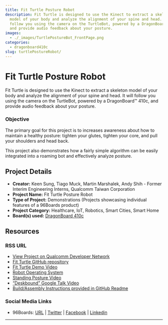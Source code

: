 ```yaml
---
title: Fit Turtle Posture Robot
description: Fit Turtle is designed to use the Kinect to extract a skeleton
  model of your body and analyze the alignment of your spine and head. It will
  follow you using the camera on the TurtleBot, powered by a DragonBoard™ 410c,
  and provide audio feedback about your posture.
images:
  - ./_images/TurtlePostureBot_FrontPage.png
categories:
  - dragonboard410c
slug: turtlePostureRobot/
---
```


# Fit Turtle Posture Robot

Fit Turtle is designed to use the Kinect to extract a skeleton model of your body and analyze the alignment of your spine and head. It will follow you using the camera on the TurtleBot, powered by a DragonBoard™ 410c, and provide audio feedback about your posture.

### Objective

The primary goal for this project is to increases awareness about how to maintain a healthy posture: tighten your glutes, tighten your core, and pull your shoulders and head back.

This project also demonstrates how a fairly simple algorithm can be easily integrated into a roaming bot and effectively analyze posture.

## Project Details

- **Creator:** Keen Sung, Tiago Muck, Martin Marshalek, Andy Shih - Former Interim Engineering Interns, Qualcomm Taiwan Corporation
- **Project Name:** Fit Turtle Posture Robot
- **Type of Project:** Demonstrations (Projects showcasing individual features of a 96Boards product)
- **Project Category:** Healthcare, IoT, Robotics, Smart Cities, Smart Home
- **Board(s) used:** [DragonBoard 410c](https://www.96boards.org/product/dragonboard410c/)

## Resources

### RSS URL

- [View Project on Qualcomm Developer Network](https://developer.qualcomm.com/project/fit-turtle-posture-robot)
- [Fit Turtle GitHub repository](https://github.com/pyg/fitturtle)
- [Fit Turtle Demo Video](https://www.youtube.com/embed/2pwABELa4KU?rel=0&width=560&height=315&wmode=transparent&iframe=true&autoplay=1)
- [Robot Operating System](http://www.ros.org/)
- [Standing Posture Video](https://www.youtube.com/embed/ay3xNBukCTo?rel=0&width=560&height=315&wmode=transparent&iframe=true&autoplay=1)
- [“Deskbound” Google Talk Video](https://www.youtube.com/embed/kfg_e6YG37U?rel=0&width=560&height=315&wmode=transparent&iframe=true&autoplay=1)
- [Build/Assembly Instructions provided in GitHub Readme](https://github.com/pyg/fitturtle)

### Social Media Links

- 96Boards: [URL](https://www.96boards.org/) &#124; [Twitter](https://twitter.com/96boards) &#124; [Facebook](https://www.facebook.com/96Boards) &#124; [Linkedin](https://www.linkedin.com/company/{{site.linkedin_username}}/)

---
